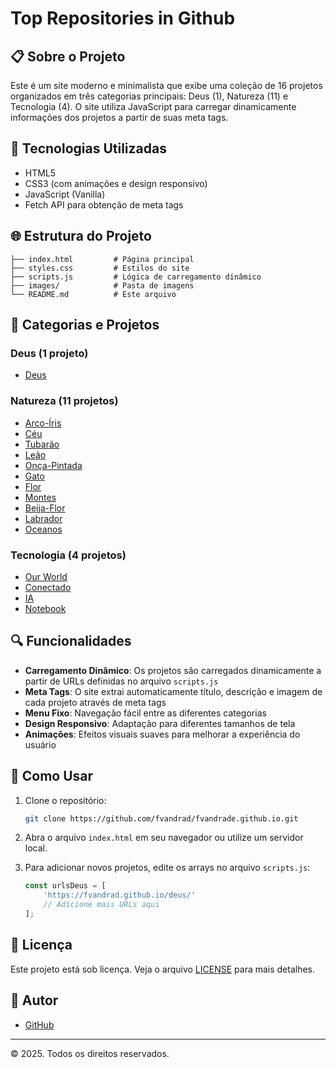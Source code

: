 # Top Repositories in Github

## 📋 Sobre o Projeto

Este é um site moderno e minimalista que exibe uma coleção de 16 projetos organizados em três categorias principais: Deus (1), Natureza (11) e Tecnologia (4). O site utiliza JavaScript para carregar dinamicamente informações dos projetos a partir de suas meta tags.

## 🚀 Tecnologias Utilizadas

- HTML5
- CSS3 (com animações e design responsivo)
- JavaScript (Vanilla)
- Fetch API para obtenção de meta tags

## 🌐 Estrutura do Projeto

```
├── index.html         # Página principal
├── styles.css         # Estilos do site
├── scripts.js         # Lógica de carregamento dinâmico
├── images/            # Pasta de imagens
└── README.md          # Este arquivo
```

## 📂 Categorias e Projetos

### Deus (1 projeto)

- [Deus](https://fvandrad.github.io/deus/)

### Natureza (11 projetos)

- [Arco-Íris](https://fvandrad.github.io/arco-iris/)
- [Céu](https://fvandrad.github.io/ceu/)
- [Tubarão](https://fvandrad.github.io/tubarao/)
- [Leão](https://fvandrad.github.io/leao/)
- [Onça-Pintada](https://fvandrad.github.io/onca-pintada/)
- [Gato](https://fvandrad.github.io/gato/)
- [Flor](https://fvandrad.github.io/flor/)
- [Montes](https://fvandrad.github.io/montes/)
- [Beija-Flor](https://fvandrad.github.io/beija-flor/)
- [Labrador](https://fvandrad.github.io/labrador/)
- [Oceanos](https://fvandrad.github.io/oceanos/)

### Tecnologia (4 projetos)

- [Our World](https://fvandrad.github.io/ourworld/)
- [Conectado](https://fvandrad.github.io/conectado/)
- [IA](https://fvandrad.github.io/ia/)
- [Notebook](https://fvandrad.github.io/notebook/)

## 🔍 Funcionalidades

- **Carregamento Dinâmico**: Os projetos são carregados dinamicamente a partir de URLs definidas no arquivo `scripts.js`
- **Meta Tags**: O site extrai automaticamente título, descrição e imagem de cada projeto através de meta tags
- **Menu Fixo**: Navegação fácil entre as diferentes categorias
- **Design Responsivo**: Adaptação para diferentes tamanhos de tela
- **Animações**: Efeitos visuais suaves para melhorar a experiência do usuário

## 🚀 Como Usar

1. Clone o repositório:
   ```bash
   git clone https://github.com/fvandrad/fvandrade.github.io.git
   ```

2. Abra o arquivo `index.html` em seu navegador ou utilize um servidor local.

3. Para adicionar novos projetos, edite os arrays no arquivo `scripts.js`:
   ```javascript
   const urlsDeus = [
       'https://fvandrad.github.io/deus/'
       // Adicione mais URLs aqui
   ];
   ```

## 📝 Licença

Este projeto está sob licença. Veja o arquivo [LICENSE](LICENSE) para mais detalhes.

## 👤 Autor

- [GitHub](https://github.com/fvandrad)

---

© 2025. Todos os direitos reservados.